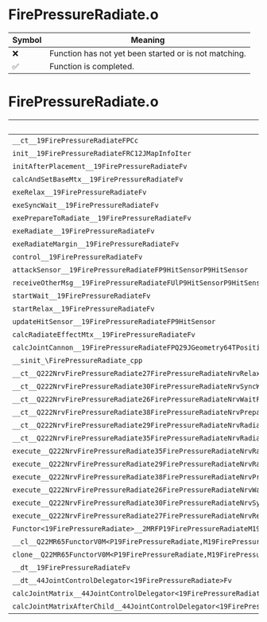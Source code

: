 # FirePressureRadiate.o
| Symbol | Meaning 
| ------------- | ------------- 
| :x: | Function has not yet been started or is not matching. 
| :white_check_mark: | Function is completed. 


# FirePressureRadiate.o
| Symbol | Decompiled? |
| ------------- | ------------- |
| `__ct__19FirePressureRadiateFPCc` | :x: |
| `init__19FirePressureRadiateFRC12JMapInfoIter` | :x: |
| `initAfterPlacement__19FirePressureRadiateFv` | :x: |
| `calcAndSetBaseMtx__19FirePressureRadiateFv` | :x: |
| `exeRelax__19FirePressureRadiateFv` | :x: |
| `exeSyncWait__19FirePressureRadiateFv` | :x: |
| `exePrepareToRadiate__19FirePressureRadiateFv` | :x: |
| `exeRadiate__19FirePressureRadiateFv` | :x: |
| `exeRadiateMargin__19FirePressureRadiateFv` | :x: |
| `control__19FirePressureRadiateFv` | :x: |
| `attackSensor__19FirePressureRadiateFP9HitSensorP9HitSensor` | :x: |
| `receiveOtherMsg__19FirePressureRadiateFUlP9HitSensorP9HitSensor` | :x: |
| `startWait__19FirePressureRadiateFv` | :x: |
| `startRelax__19FirePressureRadiateFv` | :x: |
| `updateHitSensor__19FirePressureRadiateFP9HitSensor` | :x: |
| `calcRadiateEffectMtx__19FirePressureRadiateFv` | :x: |
| `calcJointCannon__19FirePressureRadiateFPQ29JGeometry64TPosition3<Q29JGeometry38TMatrix34<Q29JGeometry13SMatrix34C<f>>>RC19JointControllerInfo` | :x: |
| `__sinit_\FirePressureRadiate_cpp` | :x: |
| `__ct__Q222NrvFirePressureRadiate27FirePressureRadiateNrvRelaxFv` | :x: |
| `__ct__Q222NrvFirePressureRadiate30FirePressureRadiateNrvSyncWaitFv` | :x: |
| `__ct__Q222NrvFirePressureRadiate26FirePressureRadiateNrvWaitFv` | :x: |
| `__ct__Q222NrvFirePressureRadiate38FirePressureRadiateNrvPrepareToRadiateFv` | :x: |
| `__ct__Q222NrvFirePressureRadiate29FirePressureRadiateNrvRadiateFv` | :x: |
| `__ct__Q222NrvFirePressureRadiate35FirePressureRadiateNrvRadiateMarginFv` | :x: |
| `execute__Q222NrvFirePressureRadiate35FirePressureRadiateNrvRadiateMarginCFP5Spine` | :x: |
| `execute__Q222NrvFirePressureRadiate29FirePressureRadiateNrvRadiateCFP5Spine` | :x: |
| `execute__Q222NrvFirePressureRadiate38FirePressureRadiateNrvPrepareToRadiateCFP5Spine` | :x: |
| `execute__Q222NrvFirePressureRadiate26FirePressureRadiateNrvWaitCFP5Spine` | :x: |
| `execute__Q222NrvFirePressureRadiate30FirePressureRadiateNrvSyncWaitCFP5Spine` | :x: |
| `execute__Q222NrvFirePressureRadiate27FirePressureRadiateNrvRelaxCFP5Spine` | :x: |
| `Functor<19FirePressureRadiate>__2MRFP19FirePressureRadiateM19FirePressureRadiateFPCvPv_v_Q22MR65FunctorV0M<P19FirePressureRadiate,M19FirePressureRadiateFPCvPv_v>` | :x: |
| `__cl__Q22MR65FunctorV0M<P19FirePressureRadiate,M19FirePressureRadiateFPCvPv_v>CFv` | :x: |
| `clone__Q22MR65FunctorV0M<P19FirePressureRadiate,M19FirePressureRadiateFPCvPv_v>CFP7JKRHeap` | :x: |
| `__dt__19FirePressureRadiateFv` | :x: |
| `__dt__44JointControlDelegator<19FirePressureRadiate>Fv` | :x: |
| `calcJointMatrix__44JointControlDelegator<19FirePressureRadiate>FPQ29JGeometry64TPosition3<Q29JGeometry38TMatrix34<Q29JGeometry13SMatrix34C<f>>>RC19JointControllerInfo` | :x: |
| `calcJointMatrixAfterChild__44JointControlDelegator<19FirePressureRadiate>FPQ29JGeometry64TPosition3<Q29JGeometry38TMatrix34<Q29JGeometry13SMatrix34C<f>>>RC19JointControllerInfo` | :x: |
